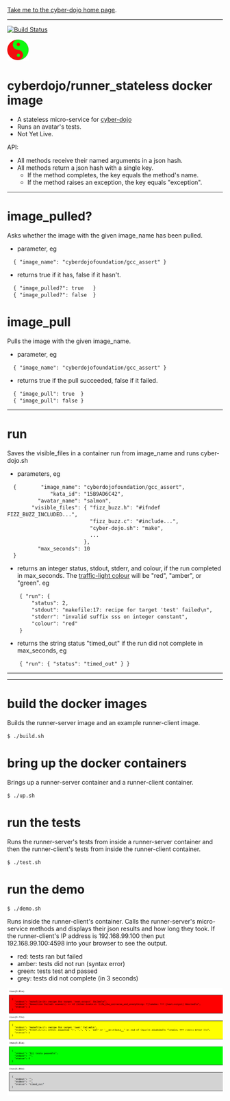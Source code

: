 
[Take me to the cyber-dojo home page](https://github.com/cyber-dojo/cyber-dojo).

- - - -

[![Build Status](https://travis-ci.org/cyber-dojo/runner_stateless.svg?branch=master)](https://travis-ci.org/cyber-dojo/runner_stateless)

<img src="https://raw.githubusercontent.com/cyber-dojo/nginx/master/images/home_page_logo.png"
alt="cyber-dojo yin/yang logo" width="50px" height="50px"/>

# cyberdojo/runner_stateless docker image

- A stateless micro-service for [cyber-dojo](http://cyber-dojo.org)
- Runs an avatar's tests.
- Not Yet Live.

API:
  * All methods receive their named arguments in a json hash.
  * All methods return a json hash with a single key.
    * If the method completes, the key equals the method's name.
    * If the method raises an exception, the key equals "exception".

- - - -

# image_pulled?
Asks whether the image with the given image_name has been pulled.
- parameter, eg
```
  { "image_name": "cyberdojofoundation/gcc_assert" }
```
- returns true if it has, false if it hasn't.
```
  { "image_pulled?": true   }
  { "image_pulled?": false  }
```

# image_pull
Pulls the image with the given image_name.
- parameter, eg
```
  { "image_name": "cyberdojofoundation/gcc_assert" }
```
- returns true if the pull succeeded, false if it failed.
```
  { "image_pull": true  }
  { "image_pull": false }
```

- - - -

# run
Saves the visible_files in a container run from image_name and runs cyber-dojo.sh
- parameters, eg
```
  {        "image_name": "cyberdojofoundation/gcc_assert",
              "kata_id": "15B9AD6C42",
          "avatar_name": "salmon",
        "visible_files": { "fizz_buzz.h": "#ifndef FIZZ_BUZZ_INCLUDED...",
                           "fizz_buzz.c": "#include...",
                           "cyber-dojo.sh": "make",
                           ...
                         },
          "max_seconds": 10
  }
```
- returns an integer status, stdout, stderr, and colour, if the run completed in max_seconds.
The [traffic-light colour](http://blog.cyber-dojo.org/2014/10/cyber-dojo-traffic-lights.html)
will be "red", "amber", or "green". eg
```
    { "run": {
        "status": 2,
        "stdout": "makefile:17: recipe for target 'test' failed\n",
        "stderr": "invalid suffix sss on integer constant",
        "colour": "red"
    }
```
- returns the string status "timed_out" if the run did not complete in max_seconds, eg
```
    { "run": { "status": "timed_out" } }
```

- - - -
- - - -

# build the docker images
Builds the runner-server image and an example runner-client image.
```
$ ./build.sh
```

# bring up the docker containers
Brings up a runner-server container and a runner-client container.

```
$ ./up.sh
```

# run the tests
Runs the runner-server's tests from inside a runner-server container
and then the runner-client's tests from inside the runner-client container.
```
$ ./test.sh
```

# run the demo
```
$ ./demo.sh
```
Runs inside the runner-client's container.
Calls the runner-server's micro-service methods
and displays their json results and how long they took.
If the runner-client's IP address is 192.168.99.100 then put
192.168.99.100:4598 into your browser to see the output.
- red: tests ran but failed
- amber: tests did not run (syntax error)
- green: tests test and passed
- grey: tests did not complete (in 3 seconds)

![red amber green demo](red_amber_green_demo.png?raw=true "red amber green demo")
